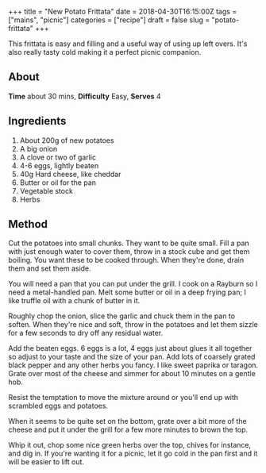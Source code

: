 +++
title = "New Potato Frittata"
date = 2018-04-30T16:15:00Z
tags = ["mains", "picnic"]
categories = ["recipe"]
draft = false
slug = "potato-frittata"
+++ 

This frittata is easy and filling and a useful way of using up left overs. It's also really tasty cold making it a perfect picnic companion.

<!--more-->

## About

**Time** about 30 mins, **Difficulty** Easy, **Serves** 4

## Ingredients

1. About 200g of new potatoes
2. A big onion
2. A clove or two of garlic
3. 4-6 eggs, lightly beaten
4. 40g Hard cheese, like cheddar
5. Butter or oil for the pan
6. Vegetable stock
7. Herbs

## Method

Cut the potatoes into small chunks. They want to be quite small. Fill a pan with just enough water to cover them, throw in a stock cube and get them boiling. You want these to be cooked through. When they're done, drain them and set them aside.

You will need a pan that you can put under the grill. I cook on a Rayburn so I need a metal-handled pan. Melt some butter or oil in a deep frying pan; I like truffle oil with a chunk of butter in it.

Roughly chop the onion, slice the garlic and chuck them in the pan to soften. When they're nice and soft, throw in the potatoes and let them sizzle for a few seconds to dry off any residual water. 

Add the beaten eggs. 6 eggs is a lot, 4 eggs just about glues it all together so adjust to your taste and the size of your pan. Add lots of coarsely grated black pepper and any other herbs you fancy. I like sweet paprika or taragon. Grate over most of the cheese and simmer for about 10 minutes on a gentle hob.

Resist the temptation to move the mixture around or you'll end up with scrambled eggs and potatoes.

When it seems to be quite set on the bottom, grate over a bit more of the cheese and put it under the grill for a few more minutes to brown the top.

Whip it out, chop some nice green herbs over the top, chives for instance, and dig in. If you're wanting it for a picnic, let it go cold in the pan first and it will be easier to lift out. 
